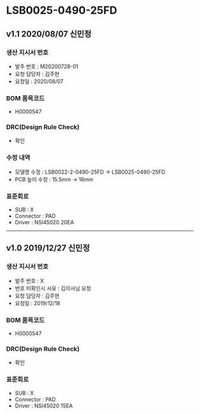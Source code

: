 # LSB0025-0490-25FD

## v1.1 2020/08/07 신민정

### 생산 지시서 번호
* 발주 번호 : M20200728-01
* 요청 담당자 : 김주현
* 요청일 : 2020/08/07

###  BOM 품목코드
* H0000547

### DRC(Design Rule Check)
* 확인

### 수정 내역
* 모델명 수정 : LSB0022-2-0490-25FD -> LSB0025-0490-25FD
* PCB 높이 수정 : 15.5mm -> 16mm

### 표준회로
* SUB : X
* Connector : PAD
* Driver : NSI45020 20EA

----------

## v1.0 2019/12/27 신민정

### 생산 지시서 번호
* 발주 번호 : X
* 번호 미확인시 사유 : 김이사님 요청
* 요청 담당자 : 김주현
* 요청일 : 2019/12/18

###  BOM 품목코드
* H0000547

### DRC(Design Rule Check)
* 확인

### 표준회로
* SUB : X
* Connector : PAD
* Driver : NSI45020 15EA